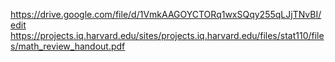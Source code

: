 https://drive.google.com/file/d/1VmkAAGOYCTORq1wxSQqy255qLJjTNvBI/edit
https://projects.iq.harvard.edu/sites/projects.iq.harvard.edu/files/stat110/files/math_review_handout.pdf

